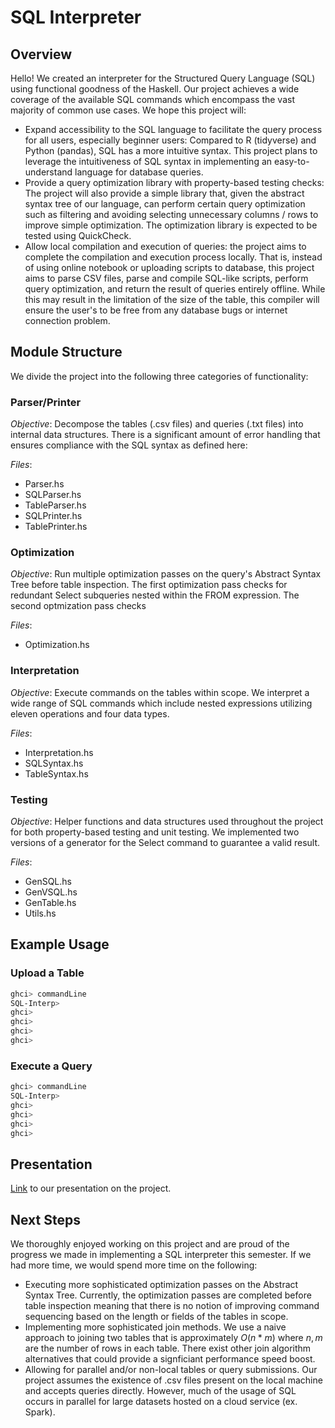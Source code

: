 # SQL Interpreter

## Overview
Hello! We created an interpreter for the Structured Query Language (SQL) using functional goodness of the Haskell. Our project achieves a wide coverage of the available SQL commands which encompass the vast majority of common use cases. We hope this project will:

* Expand accessibility to the SQL language to facilitate the query process for all users, especially beginner users: Compared to R (tidyverse) and Python (pandas), SQL has a more intuitive syntax. This project plans to leverage the intuitiveness of SQL syntax in implementing an easy-to-understand language for database queries.
* Provide a query optimization library with property-based testing checks: The project will also provide a simple library that, given the abstract syntax tree of our language, can perform certain query optimization such as filtering and avoiding selecting unnecessary columns / rows to improve simple optimization. The optimization library is expected to be tested using QuickCheck.
* Allow local compilation and execution of queries: the project aims to complete the compilation and execution process locally. That is, instead of using online notebook or uploading scripts to database, this project aims to parse CSV files, parse and compile SQL-like scripts, perform query optimization, and return the result of queries entirely offline. While this may result in the limitation of the size of the table, this compiler will ensure the user's to be free from any database bugs or internet connection problem.

## Module Structure
We divide the project into the following three categories of functionality:

### Parser/Printer
*Objective*: Decompose the tables (.csv files) and queries (.txt files) into internal data structures. There is a significant amount of error handling that ensures compliance with the SQL syntax as defined here: 

*Files*:
* Parser.hs
* SQLParser.hs
* TableParser.hs
* SQLPrinter.hs
* TablePrinter.hs

### Optimization
*Objective*: Run multiple optimization passes on the query's Abstract Syntax Tree before table inspection. The first optimization pass checks for redundant Select subqueries nested within the FROM expression. The second optmization pass checks 

*Files*:
* Optimization.hs

### Interpretation
*Objective*: Execute commands on the tables within scope. We interpret a wide range of SQL commands which include nested expressions utilizing eleven operations and four data types.

*Files*:
* Interpretation.hs
* SQLSyntax.hs
* TableSyntax.hs

### Testing
*Objective*: Helper functions and data structures used throughout the project for both property-based testing and unit testing. We implemented two versions of a generator for the Select command to guarantee a valid result.

*Files*:
* GenSQL.hs
* GenVSQL.hs
* GenTable.hs
* Utils.hs

## Example Usage

### Upload a Table

```bash
ghci> commandLine
SQL-Interp> 
ghci> 
ghci> 
ghci> 
ghci> 
```

### Execute a Query

```bash
ghci> commandLine
SQL-Interp> 
ghci> 
ghci> 
ghci> 
ghci> 
```

## Presentation
[Link](https://penno365-my.sharepoint.com/:p:/g/personal/wcurrie_upenn_edu/Eb6u8Ahuen1DvHP0hT6zYEIBPaddYJKWNf2TWgthMEvPnQ?e=m9YYIW) to our presentation on the project.

## Next Steps

We thoroughly enjoyed working on this project and are proud of the progress we made in implementing a SQL interpreter this semester. If we had more time, we would spend more time on the following:

 * Executing more sophisticated optimization passes on the Abstract Syntax Tree. Currently, the optimization passes are completed before table inspection meaning that there is no notion of improving command sequencing based on the length or fields of the tables in scope.
 * Implementing more sophisticated join methods. We use a naive approach to joining two tables that is approximately $O(n * m)$ where $n, m$ are the number of rows in each table. There exist other join algorithm alternatives that could provide a signficiant performance speed boost.
 * Allowing for parallel and/or non-local tables or query submissions. Our project assumes the existence of .csv files present on the local machine and accepts queries directly. However, much of the usage of SQL occurs in parallel for large datasets hosted on a cloud service (ex. Spark).